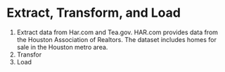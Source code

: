 # Extract, Transform, and Load
1. Extract data from Har.com and Tea.gov.
   HAR.com provides data from the Houston Association of Realtors. The dataset includes homes for sale in the Houston metro area.   
2. Transfor
3. Load



